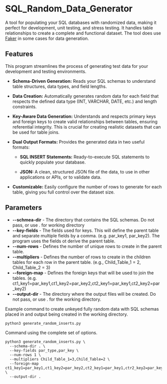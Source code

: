 # SQL_Random_Data_Generator
A tool for populating your SQL databases with randomized data, making it perfect for development, unit testing, and stress testing. It handles table relationships to create a complete and functional dataset. The tool does use [Faker](https://github.com/joke2k/faker) in some cases for data generation. 

## Features
This program streamlines the process of generating test data for your development and testing environments.

* **Schema-Driven Generation:** Reads your SQL schemas to understand table structures, data types, and field lengths.

* **Data Creation:** Automatically generates random data for each field that respects the defined data type (INT, VARCHAR, DATE, etc.) and length constraints.

* **Key-Aware Data Generation:** Understands and respects primary keys and foreign keys to create valid relationships between tables, ensuring referential integrity. This is crucial for creating realistic datasets that can be used for table joins.

* **Dual Output Formats:** Provides the generated data in two useful formats:

  * **SQL INSERT Statements:** Ready-to-execute SQL statements to quickly populate your database.

  * **JSON:** A clean, structured JSON file of the data, to use in other applications or APIs, or to validate data.  

* **Customizable:** Easily configure the number of rows to generate for each table, giving you full control over the dataset size.

## Parameters
* **--schmea-dir**  - The directory that contains the SQL schemas.  Do not pass, or use . for working directory
* **--key-fields**  - The fields used for keys. This will define the parent table and separate multiple fields by a comma. (e.g. par_key1, par_key2). The program uses the fields ot derive the parent table.
* **--num-rows**    - Defines the number of unique rows to create in the parent table.
* **--multipliers** - Defines the number of rows to create in the children tables for each row in the parent table. (e.g., Child_Table_1 = 2, Child_Table_2 = 3)
* **--foreign-map** - Defines the foreign keys that will be used to join the tables.  (e.g. ct1_key1=par_key1,ct1_key2=par_key2,ct2_key1=par_key1,ct2_key2=par_key2)
* **--output-dir**  - The directory where the output files will be created.  Do not pass, or use . for the working directory.

Example command to create unkeyed fully random data with SQL schemas placed in and output being created in the working directory.
```
python3 generate_random_inserts.py
```

Command using the complete set of options. 
```
python3 generate_random_inserts.py \
  --schema-dir . \
  --key-fields par_type,par_key \
  --num-rows 1 \
  --multipliers Child_Table_1=3,Child_Table=2 \
  --foreign-map ct1_key1=par_key1,ct1_key2=par_key2,ct2_key1=par_key1,ctr2_key2=par_key2 \
  --output-dir .
```



